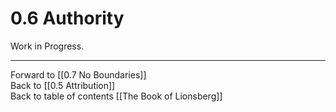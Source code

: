 # 0.6 Authority
Work in Progress. 

___

Forward to [[0.7 No Boundaries]]  
Back to [[0.5 Attribution]]  
Back to table of contents [[The Book of Lionsberg]]  